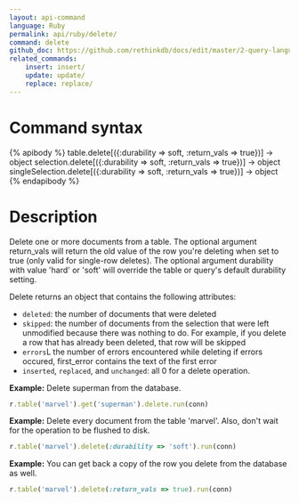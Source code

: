 ```yaml
---
layout: api-command 
language: Ruby
permalink: api/ruby/delete/
command: delete 
github_doc: https://github.com/rethinkdb/docs/edit/master/2-query-language/api/ruby/writing-data/delete.md
related_commands:
    insert: insert/
    update: update/
    replace: replace/
---
```



# Command syntax #

{% apibody %}
table.delete[({:durability => soft, :return_vals => true})]
    &rarr; object
selection.delete[({:durability => soft, :return_vals => true})]
    &rarr; object
singleSelection.delete[({:durability => soft, :return_vals => true})]
    &rarr; object
{% endapibody %}

# Description #

Delete one or more documents from a table. The optional argument return_vals will return
the old value of the row you're deleting when set to true (only valid for single-row
deletes). The optional argument durability with value 'hard' or 'soft' will override the
table or query's default durability setting.

Delete returns an object that contains the following attributes:

- `deleted`: the number of documents that were deleted
- `skipped`: the number of documents from the selection that were left unmodified because
there was nothing to do. For example, if you delete a row that has already been deleted,
that row will be skipped
- `errors`L the number of errors encountered while deleting
if errors occured, first_error contains the text of the first error
- `inserted`, `replaced`, and `unchanged`: all 0 for a delete operation.


__Example:__ Delete superman from the database.

```rb
r.table('marvel').get('superman').delete.run(conn)
```

__Example:__ Delete every document from the table 'marvel'. Also, don't wait for the
operation to be flushed to disk.

```rb
r.table('marvel').delete(:durability => 'soft').run(conn)
```


__Example:__ You can get back a copy of the row you delete from the database as well.

```rb
r.table('marvel').delete(:return_vals => true).run(conn)
```

